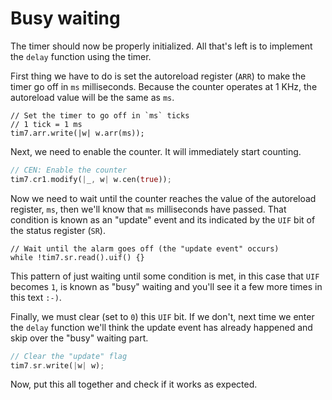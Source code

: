 # Busy waiting

The timer should now be properly initialized. All that's left is to implement
the `delay` function using the timer.

First thing we have to do is set the autoreload register (`ARR`) to make the
timer go off in `ms` milliseconds. Because the counter operates at 1 KHz, the
autoreload value will be the same as `ms`.

```
// Set the timer to go off in `ms` ticks
// 1 tick = 1 ms
tim7.arr.write(|w| w.arr(ms));
```

Next, we need to enable the counter. It will immediately start counting.

``` rust
// CEN: Enable the counter
tim7.cr1.modify(|_, w| w.cen(true));
```

Now we need to wait until the counter reaches the value of the autoreload
register, `ms`, then we'll know that `ms` milliseconds have passed. That
condition is known as an "update" event and its indicated by the `UIF` bit of
the status register (`SR`).

```
// Wait until the alarm goes off (the "update event" occurs)
while !tim7.sr.read().uif() {}
```

This pattern of just waiting until some condition is met, in this case that
`UIF` becomes `1`, is known as "busy" waiting and you'll see it a few more times
in this text `:-)`.

Finally, we must clear (set to `0`) this `UIF` bit. If we don't, next time we
enter the `delay` function we'll think the update event has already happened and
skip over the "busy" waiting part.

``` rust
// Clear the "update" flag
tim7.sr.write(|w| w);
```

Now, put this all together and check if it works as expected.
